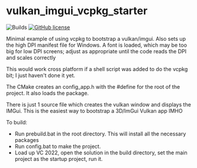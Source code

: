 # vulkan_imgui_vcpkg_starter

![Builds](https://github.com/vulkan_imgui_vcpkg_starter/workflows/Builds/badge.svg)
[![GitHub license](https://img.shields.io/badge/license-MIT-blue.svg)](https://github.com/vulkan_imgui_vcpkg_starter/blob/master/LICENSE)

Minimal example of using vcpkg to bootstrap a vulkan/imgui.  Also sets up the high DPI manifest file for Windows.
A font is loaded, which may be too big for low DPI screens; adjust as appropriate until the code reads the DPI and scales correctly

This would work cross platform if a shell script was added to do the vcpkg bit; I just haven't done it yet.

The CMake creates an config_app.h with the #define for the root of the project.  It also loads the package.

There is just 1 source file which creates the vulkan window and displays the IMGui.  This is the easiest way to bootstrap a 3D/ImGui Vulkan app IMHO 

To build:
- Run prebuild.bat in the root directory.  This will install all the necessary packages
- Run config.bat to make the project.
- Load up VC 2022, open the solution in the build directory, set the main project as the startup project, run it.



